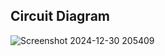 
## Circuit Diagram
![Screenshot 2024-12-30 205409](https://github.com/user-attachments/assets/563f7f42-3d6b-4add-a08c-52bff78c562b)
